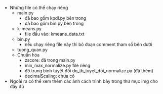  - Những file có thể chạy riêng
    + main.py
      + đã bao gồm kpdl.py bên trong
      + đã bao gồm bin.py bên trong
    + k-means.py
      + file đầu vào: kmeans_data.txt
    + bin.py
      + nếu chạy riêng file này thì bỏ đoạn comment tham số bên dưới
    + tuong_quan.py
    + Chuẩn hóa
      + zscore: đã trong main.py
      + min_max_normalize.py file riêng
      + độ trung bình tuyệt đối do_tb_tuyet_doi_normalize.py (đã thêm)
      + decimalScaling: chưa có
 - Ngoài ra có thể xem thêm các ảnh cách trình bày trong thư mục img cho đầy đủ
